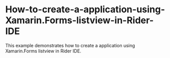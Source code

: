 # How-to-create-a-application-using-Xamarin.Forms-listview-in-Rider-IDE
This example demonstrates how to create a application using Xamarin.Forms listview in Rider IDE.
